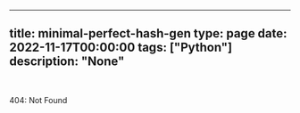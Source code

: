 
---
title: minimal-perfect-hash-gen
type: page
date: 2022-11-17T00:00:00
tags: ["Python"]
description: "None"
---


<br>

404: Not Found